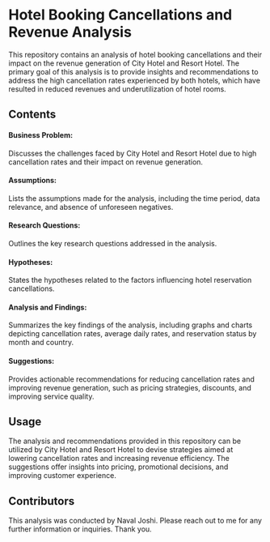 
# Hotel Booking Cancellations and Revenue Analysis

This repository contains an analysis of hotel booking cancellations and their impact on the revenue generation of City Hotel and Resort Hotel. The primary goal of this analysis is to provide insights and recommendations to address the high cancellation rates experienced by both hotels, which have resulted in reduced revenues and underutilization of hotel rooms.


## Contents

#### Business Problem:

Discusses the challenges faced by City Hotel and Resort Hotel due to high cancellation rates and their impact on revenue generation.

#### Assumptions:
Lists the assumptions made for the analysis, including the time period, data relevance, and absence of unforeseen negatives.

#### Research Questions:
Outlines the key research questions addressed in the analysis.

#### Hypotheses:
States the hypotheses related to the factors influencing hotel reservation cancellations.

#### Analysis and Findings:
Summarizes the key findings of the analysis, including graphs and charts depicting cancellation rates, average daily rates, and reservation status by month and country.

#### Suggestions:
Provides actionable recommendations for reducing cancellation rates and improving revenue generation, such as pricing strategies, discounts, and improving service quality.


## Usage

The analysis and recommendations provided in this repository can be utilized by City Hotel and Resort Hotel to devise strategies aimed at lowering cancellation rates and increasing revenue efficiency. The suggestions offer insights into pricing, promotional decisions, and improving customer experience.


## Contributors

This analysis was conducted by Naval Joshi. Please reach out to me for any further information or inquiries. Thank you.


